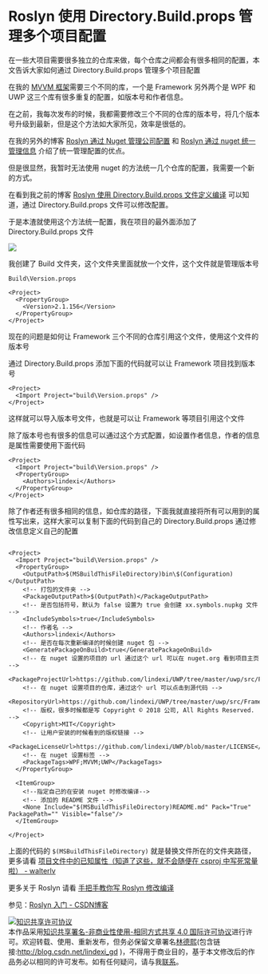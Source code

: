 
# Roslyn 使用 Directory.Build.props 管理多个项目配置

在一些大项目需要很多独立的仓库来做，每个仓库之间都会有很多相同的配置，本文告诉大家如何通过 Directory.Build.props 管理多个项目配置

<!--more-->


<!-- csdn -->
<!-- 标签：Roslyn,MSBuild,编译器 -->

在我的 [MVVM 框架](https://www.nuget.org/packages/lindexi.wpf.Framework/ )需要三个不同的库，一个是 Framework 另外两个是 WPF 和 UWP 这三个库有很多重复的配置，如版本号和作者信息。

在之前，我每次发布的时候，我都需要修改三个不同的仓库的版本号，将几个版本号升级到最新，但是这个方法如大家所见，效率是很低的。

在我的另外的博客 [Roslyn 通过 Nuget 管理公司配置](https://lindexi.gitee.io/post/Roslyn-%E9%80%9A%E8%BF%87-Nuget-%E7%AE%A1%E7%90%86%E5%85%AC%E5%8F%B8%E9%85%8D%E7%BD%AE.html ) 和 [Roslyn 通过 nuget 统一管理信息](https://lindexi.gitee.io/post/Roslyn-%E9%80%9A%E8%BF%87-nuget-%E7%BB%9F%E4%B8%80%E7%AE%A1%E7%90%86%E4%BF%A1%E6%81%AF.html ) 介绍了统一管理配置的优点。

但是很显然，我暂时无法使用 nuget 的方法统一几个仓库的配置，我需要一个新的方式。

在看到我之前的博客 [Roslyn 使用 Directory.Build.props 文件定义编译](https://lindexi.gitee.io/post/Roslyn-%E4%BD%BF%E7%94%A8-Directory.Build.props-%E6%96%87%E4%BB%B6%E5%AE%9A%E4%B9%89%E7%BC%96%E8%AF%91.html ) 可以知道，通过 Directory.Build.props 文件可以修改配置。

于是本渣就使用这个方法统一配置，我在项目的最外面添加了 Directory.Build.props 文件

<!-- ![](image/Roslyn 使用 Directory.Build.props 管理多个项目配置/Roslyn 使用 Directory.Build.props 管理多个项目配置0.png) -->

![](http://image.acmx.xyz/lindexi%2F2018920151353506)

我创建了 Build 文件夹，这个文件夹里面就放一个文件，这个文件就是管理版本号

```
Build\Version.props

<Project>
  <PropertyGroup>
    <Version>2.1.156</Version>
  </PropertyGroup>
</Project>
```

现在的问题是如何让 Framework 三个不同的仓库引用这个文件，使用这个文件的版本号

通过 Directory.Build.props 添加下面的代码就可以让 Framework 项目找到版本号

```
<Project>
  <Import Project="build\Version.props" />
</Project>
```

这样就可以导入版本号文件，也就是可以让 Framework 等项目引用这个文件

除了版本号也有很多的信息可以通过这个方式配置，如设置作者信息，作者的信息是属性需要使用下面代码

```
<Project>
  <Import Project="build\Version.props" />
  <PropertyGroup>
    <Authors>lindexi</Authors>
  </PropertyGroup>
</Project>
```

除了作者还有很多相同的信息，如仓库的路径，下面我就直接将所有可以用到的属性写出来，这样大家可以复制下面的代码到自己的 Directory.Build.props 通过修改信息定义自己的配置

```

<Project>
  <Import Project="build\Version.props" />
  <PropertyGroup>
    <OutputPath>$(MSBuildThisFileDirectory)bin\$(Configuration)</OutputPath>
    <!-- 打包的文件夹 -->
    <PackageOutputPath>$(OutputPath)</PackageOutputPath>
    <!-- 是否包括符号，默认为 false 设置为 true 会创建 xx.symbols.nupkg 文件 -->
    <IncludeSymbols>true</IncludeSymbols>
    <!-- 作者名 -->
    <Authors>lindexi</Authors>
    <!-- 是否在每次重新编译的时候创建 nuget 包 -->
    <GeneratePackageOnBuild>true</GeneratePackageOnBuild>
    <!-- 在 nuget 设置的项目的 url 通过这个 url 可以在 nuget.org 看到项目主页 -->
    <PackageProjectUrl>https://github.com/lindexi/UWP/tree/master/uwp/src/Framework</PackageProjectUrl>
    <!-- 在 nuget 设置项目的仓库，通过这个 url 可以点击到源代码 -->
    <RepositoryUrl>https://github.com/lindexi/UWP/tree/master/uwp/src/Framework</RepositoryUrl>
    <!-- 版权，很多时候都是写 Copyright © 2018 公司, All Rights Reserved. -->
    <Copyright>MIT</Copyright>
    <!-- 让用户安装的时候看到的版权链接 -->
    <PackageLicenseUrl>https://github.com/lindexi/UWP/blob/master/LICENSE</PackageLicenseUrl>
    <!-- 在 nuget 设置标签 -->
    <PackageTags>WPF;MVVM;UWP</PackageTags>
  </PropertyGroup>

  <ItemGroup>
    <!--指定自己的在安装 nuget 时修改编译-->
    <!-- 添加的 README 文件 -->
    <None Include="$(MSBuildThisFileDirectory)README.md" Pack="True" PackagePath="" Visible="false"/>
  </ItemGroup>

</Project>
```

上面的代码的 `$(MSBuildThisFileDirectory)` 就是替换文件所在的文件夹路径，更多请看 [项目文件中的已知属性（知道了这些，就不会随便在 csproj 中写死常量啦） - walterlv](https://walterlv.com/post/known-properties-in-csproj.html )

更多关于 Roslyn 请看 [手把手教你写 Roslyn 修改编译](https://lindexi.oschina.io/lindexi/post/roslyn.html ) 

参见：[Roslyn 入门 - CSDN博客](https://blog.csdn.net/column/details/23159.html )





<a rel="license" href="http://creativecommons.org/licenses/by-nc-sa/4.0/"><img alt="知识共享许可协议" style="border-width:0" src="https://licensebuttons.net/l/by-nc-sa/4.0/88x31.png" /></a><br />本作品采用<a rel="license" href="http://creativecommons.org/licenses/by-nc-sa/4.0/">知识共享署名-非商业性使用-相同方式共享 4.0 国际许可协议</a>进行许可。欢迎转载、使用、重新发布，但务必保留文章署名[林德熙](http://blog.csdn.net/lindexi_gd)(包含链接:http://blog.csdn.net/lindexi_gd )，不得用于商业目的，基于本文修改后的作品务必以相同的许可发布。如有任何疑问，请与我[联系](mailto:lindexi_gd@163.com)。